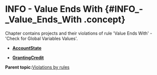 # INFO - Value Ends With {#INFO_-_Value_Ends_With .concept}

Chapter contains projects and their violations of rule 'Value Ends With' - 'Check for Global Variables Values'.

-   **[AccountState](../../../../../modules/demo_Enterprise/dita/qa/rules/Value_Ends_With/violation1.md)**  

-   **[GrantingCredit](../../../../../modules/demo_Enterprise/dita/qa/rules/Value_Ends_With/violation2.md)**  


**Parent topic:**[Violations by rules](../../../../../modules/demo_Enterprise/dita/qa/common/violationsByRules.md)

